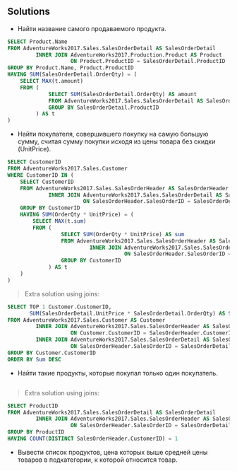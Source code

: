 ## Solutions

- Найти название самого продаваемого продукта.

```SQL
SELECT Product.Name
FROM AdventureWorks2017.Sales.SalesOrderDetail AS SalesOrderDetail
         INNER JOIN AdventureWorks2017.Production.Product AS Product
                    ON Product.ProductID = SalesOrderDetail.ProductID
GROUP BY Product.Name, Product.ProductID
HAVING SUM(SalesOrderDetail.OrderQty) = (
    SELECT MAX(t.amount)
    FROM (
             SELECT SUM(SalesOrderDetail.OrderQty) AS amount
             FROM AdventureWorks2017.Sales.SalesOrderDetail AS SalesOrderDetail
             GROUP BY SalesOrderDetail.ProductID
         ) AS t
)
```

- Найти покупателя, совершившего покупку на самую большую сумму, считая сумму покупки исходя из цены товара без скидки (UnitPrice).


```SQL
SELECT CustomerID
FROM AdventureWorks2017.Sales.Customer
WHERE CustomerID IN (
    SELECT CustomerID
    FROM AdventureWorks2017.Sales.SalesOrderHeader AS SalesOrderHeader
             INNER JOIN AdventureWorks2017.Sales.SalesOrderDetail AS SalesOrderDetail
                        ON SalesOrderHeader.SalesOrderID = SalesOrderDetail.SalesOrderID
    GROUP BY CustomerID
    HAVING SUM(OrderQty * UnitPrice) = (
        SELECT MAX(t.sum)
        FROM (
                 SELECT SUM(OrderQty * UnitPrice) AS sum
                 FROM AdventureWorks2017.Sales.SalesOrderHeader AS SalesOrderHeader
                          INNER JOIN AdventureWorks2017.Sales.SalesOrderDetail AS SalesOrderDetail
                                     ON SalesOrderHeader.SalesOrderID = SalesOrderDetail.SalesOrderID
                 GROUP BY CustomerID
             ) AS t
    )
)
```
> Extra solution using joins:

```SQL
SELECT TOP 1 Customer.CustomerID,
       SUM(SalesOrderDetail.UnitPrice * SalesOrderDetail.OrderQty) AS Sum
FROM AdventureWorks2017.Sales.Customer AS Customer
         INNER JOIN AdventureWorks2017.Sales.SalesOrderHeader AS SalesOrderHeader
                    ON Customer.CustomerID = SalesOrderHeader.CustomerID
         INNER JOIN AdventureWorks2017.Sales.SalesOrderDetail AS SalesOrderDetail
                    ON SalesOrderHeader.SalesOrderID = SalesOrderDetail.SalesOrderID
GROUP BY Customer.CustomerID
ORDER BY Sum DESC
```

- Найти такие продукты, которые покупал только один покупатель.

```SQL


```

> Extra solution using joins:

```SQL
SELECT ProductID
FROM AdventureWorks2017.Sales.SalesOrderDetail AS SalesOrderDetail
         INNER JOIN AdventureWorks2017.Sales.SalesOrderHeader AS SalesOrderHeader
                    ON SalesOrderHeader.SalesOrderID = SalesOrderDetail.SalesOrderID
GROUP BY ProductID
HAVING COUNT(DISTINCT SalesOrderHeader.CustomerID) = 1
```

- Вывести список продуктов, цена которых выше средней цены товаров в подкатегории, к которой относится товар.

```SQL


```